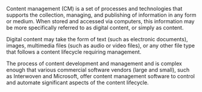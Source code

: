 Content management (CM) is a set of processes and technologies that supports the collection, managing, and publishing of information in any form or medium. When stored and accessed via computers, this information may be more specifically referred to as digital content, or simply as content.

Digital content may take the form of text (such as electronic documents), images, multimedia files (such as audio or video files), or any other file type that follows a content lifecycle requiring management.

The process of content development and management and is complex enough that various commercial software vendors (large and small), such as Interwoven and Microsoft, offer content management software to control and automate significant aspects of the content lifecycle.
